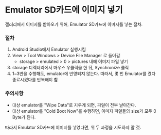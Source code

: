 # Emulator SD카드에 이미지 넣기

갤러리에서 이미지를 받아오기 위해, Emulator SD카드에 이미지를 넣는 절차.



### 절차

1. Android Studio에서 Emulator 실행시킴
2. View > Tool Windows > Device File Manager 로 들어감
   * storage > emulated > 0 > pictures 내에 이미지 파일 넣기
3. storage 디렉터리에서 마우스 우클릭을 한 뒤, Synchronize 클릭
4. 1~3번을 수행해도, emulator에 반영되지 않는다. 따라서, 몇 번 Emulator를 켰다 종료시켰다를 반복해야 함



### 주의사항

* 대상 emulator를 "Wipe Data"로 지우게 되면, 파일이 전부 날아간다. 
* 대상 emulator를 "Cold Boot Now"를 수행하면, 이미지 파일들의 size가 모두 0 Byte가 된다.

따라서 Emulator SD카드에 이미지를 넣었다면, 위 두 과정을 시도하지 말 것.